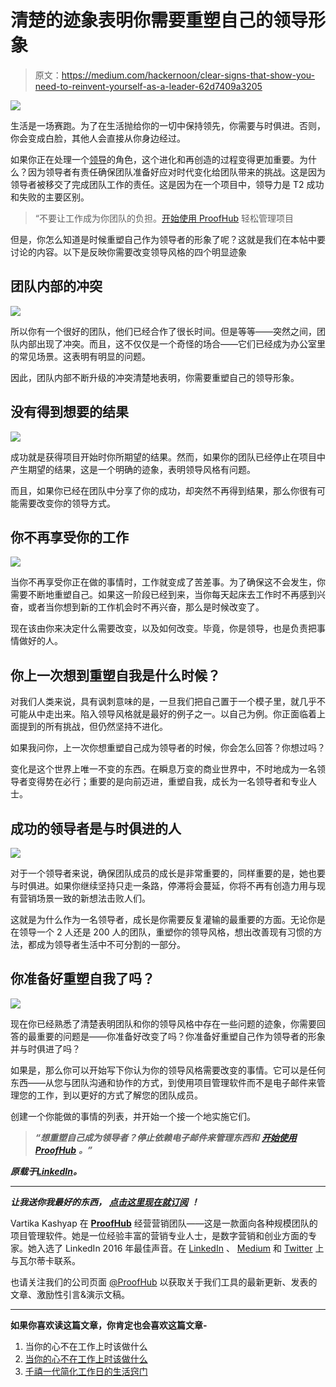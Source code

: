 # 清楚的迹象表明你需要重塑自己的领导形象

> 原文：<https://medium.com/hackernoon/clear-signs-that-show-you-need-to-reinvent-yourself-as-a-leader-62d7409a3205>

![](img/c0d3d5f1f8b060ffc6b6f8f6e7a33c5f.png)

生活是一场赛跑。为了在生活抛给你的一切中保持领先，你需要与时俱进。否则，你会变成白脸，其他人会直接从你身边经过。

如果你正在处理一个[领导](https://hackernoon.com/tagged/leadership)的角色，这个进化和再创造的过程变得更加重要。为什么？因为领导者有责任确保团队准备好应对时代变化给团队带来的挑战。这是因为领导者被移交了完成团队工作的责任。这是因为在一个项目中，领导力是 T2 成功和失败的主要区别。

> “不要让工作成为你团队的负担。[开始使用 ProofHub](https://www.proofhub.com/?utm_source=Medium.com&utm_medium=Referral&utm_campaign=Leadership&utm_term=CTA&utm_content=Clear%20signs%20that%20show%20you%20need%20to%20reinvent%20yourself%20as%20a%C2%A0leader) 轻松管理项目

但是，你怎么知道是时候重塑自己作为领导者的形象了呢？这就是我们在本帖中要讨论的内容。以下是反映你需要改变领导风格的四个明显迹象

## **团队内部的冲突**

![](img/70219580e9fbc88fe05a5ce797c6306b.png)

所以你有一个很好的团队，他们已经合作了很长时间。但是等等——突然之间，团队内部出现了冲突。而且，这不仅仅是一个奇怪的场合——它们已经成为办公室里的常见场景。这表明有明显的问题。

因此，团队内部不断升级的冲突清楚地表明，你需要重塑自己的领导形象。

## **没有得到想要的结果**

![](img/65b9bda90dbe6d5bcc032f131f5dfdc1.png)

成功就是获得项目开始时你所期望的结果。然而，如果你的团队已经停止在项目中产生期望的结果，这是一个明确的迹象，表明领导风格有问题。

而且，如果你已经在团队中分享了你的成功，却突然不再得到结果，那么你很有可能需要改变你的领导方式。

## **你不再享受你的工作**

![](img/b88e0a343485b321189c0637cf96a384.png)

当你不再享受你正在做的事情时，工作就变成了苦差事。为了确保这不会发生，你需要不断地重塑自己。如果这一阶段已经到来，当你每天起床去工作时不再感到兴奋，或者当你想到新的工作机会时不再兴奋，那么是时候改变了。

现在该由你来决定什么需要改变，以及如何改变。毕竟，你是领导，也是负责把事情做好的人。

## 你上一次想到重塑自我是什么时候？

对我们人类来说，具有讽刺意味的是，一旦我们把自己置于一个模子里，就几乎不可能从中走出来。陷入领导风格就是最好的例子之一。以自己为例。你正面临着上面提到的所有挑战，但仍然坚持不进化。

如果我问你，上一次你想重塑自己成为领导者的时候，你会怎么回答？你想过吗？

变化是这个世界上唯一不变的东西。在瞬息万变的商业世界中，不时地成为一名领导者变得势在必行；重要的是向前迈进，重塑自我，成长为一名领导者和专业人士。

## **成功的领导者是与时俱进的人**

![](img/df95c3deb2899c18d01d2d5660911875.png)

对于一个领导者来说，确保团队成员的成长是非常重要的，同样重要的是，她也要与时俱进。如果你继续坚持只走一条路，停滞将会蔓延，你将不再有创造力用与现有营销场景一致的新想法击败人们。

这就是为什么作为一名领导者，成长是你需要反复灌输的最重要的方面。无论你是在领导一个 2 人还是 200 人的团队，重塑你的领导风格，想出改善现有习惯的方法，都成为领导者生活中不可分割的一部分。

## **你准备好重塑自我了吗？**

![](img/b744bdff86187f2a2011c256f3861fe5.png)

现在你已经熟悉了清楚表明团队和你的领导风格中存在一些问题的迹象，你需要回答的最重要的问题是——你准备好改变了吗？你准备好重塑自己作为领导者的形象并与时俱进了吗？

如果是，那么你可以开始写下你认为你的领导风格需要改变的事情。它可以是任何东西——从您与团队沟通和协作的方式，到使用项目管理软件而不是电子邮件来管理您的工作，到以更好的方式了解您的团队成员。

创建一个你能做的事情的列表，并开始一个接一个地实施它们。

> ***“想重塑自己成为领导者？停止依赖电子邮件来管理东西和*** [***开始使用 ProofHub***](https://www.proofhub.com/?utm_source=Medium.com&utm_medium=Referral&utm_campaign=Leadership&utm_term=CTA&utm_content=Clear%20signs%20that%20show%20you%20need%20to%20reinvent%20yourself%20as%20a%C2%A0leader) ***。”***

***原载于***[***LinkedIn***](https://www.linkedin.com/pulse/clear-signs-show-you-need-reinvent-yourself-leader-vartika-kashyap/?lipi=urn%3Ali%3Apage%3Ad_flagship3_profile_view_base_post_details%3BHoWG6DZ5Q%2FCvhy2Xw%2Fa8tw%3D%3D)***。***

** * * * * * * * * **

***让我送你我最好的东西，*** [***点击这里现在就订阅***](https://www.proofhub.com/articles) ***！***

Vartika Kashyap 在 [**ProofHub**](https://www.proofhub.com/?utm_source=Medium.com&utm_medium=Referral&utm_campaign=Leadership&utm_term=AB&utm_content=Clear%20signs%20that%20show%20you%20need%20to%20reinvent%20yourself%20as%20a%C2%A0leader) 经营营销团队——这是一款面向各种规模团队的项目管理软件。她是一位经验丰富的营销专业人士，是数字营销和创业方面的专家。她入选了 LinkedIn 2016 年最佳声音。在 [LinkedIn](http://www.linkedin.com/in/vartika-kashyap-30653245) 、 [Medium](/@kashyapvartika) 和 [Twitter](http://twitter.com/kashyapvartika) 上与瓦尔蒂卡联系。

也请关注我们的公司页面 [@ProofHub](https://plus.google.com/b/108914464885286332891/+proofhub) 以获取关于我们工具的最新更新、发表的文章、激励性引言&演示文稿。

*********

**如果你喜欢读这篇文章，你肯定也会喜欢这篇文章-**

1.  当你的心不在工作上时该做什么
2.  [当你的心不在工作上时该做什么](https://www.linkedin.com/pulse/what-do-when-your-heart-isnt-work-anymore-vartika-kashyap?lipi=urn%3Ali%3Apage%3Ad_flagship3_profile_view_base_post_details%3B2zK7uQAFTM%2BiS8Qyc3yUOA%3D%3D)
3.  [千禧一代简化工作日的生活窍门](https://www.linkedin.com/pulse/life-hacks-millennials-simplify-workday-vartika-kashyap?lipi=urn%3Ali%3Apage%3Ad_flagship3_profile_view_base_post_details%3B2zK7uQAFTM%2BiS8Qyc3yUOA%3D%3D)